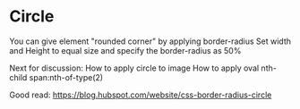 # Circle

You can give element "rounded corner" by applying border-radius
Set width and Height to equal size and specify the border-radius as 50%

Next for discussion:
How to apply circle to image
How to apply oval
nth-child
span:nth-of-type(2)

Good read: https://blog.hubspot.com/website/css-border-radius-circle